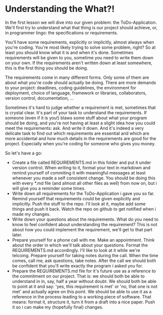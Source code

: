 Understanding the What?! 
========================

In the first lesson we will dive into our given problem: the ToDo-Application.
We'll first try to understand what that thing is our project should achieve,
or, in programmer lingo: the specifications or requirements. 

You'll have some requirements, explicitly or implicitly, almost always when 
you're coding. You're most likely trying to solve some problem, right? So at 
least you should know what it is and when it's done. Sometimes requirements will
be given to you, sometime you need to write them down on your own. If the 
requirements aren't written down at least somewhere, this is the first thing you
should be doing.

The requirements come in many different forms. Only some of them are about what
you're code should actually be doing. There are more demands to your project:
deadlines, coding guidelines, the environment for deployment, choice of language,
framework or libraries, collaborators, version control, documentation, ...

Sometimes it's hard to judge whether a requirement is met, sometimes that is 
crystal clear. It's part of your task to understand the requirements. If someone
(even if it is you!) blaws some stuff about what your program should be doing, 
and you're not having at least a slight idea how you could meet the requirements:
ask. And write it down. And it's indeed a very delicate task to find out which 
requirements are essential and which are more accidental and how much details in 
the requirements are good for the project. Especially when you're coding for
someone who gives you money.

So let's have a go:

* Create a file called REQUIREMENTS.md in this folder and put it under version
  control. When writing to it, format your text in markdown and remind yourself 
  of commiting it with meaningful messages at least whenever you made a self 
  consistent change. You should be doing this with every \*.md file (and almost
  all other files as well) from now on, but i will give you a reminder some times.
* Write down all requirements for the ToDo-Application i gave you so far. Remind
  yourself that requirements could be given explicitly and implicitly. Push the
  stuff to the repo. I'll look at it, maybe add some things and push it back. 
  Watch the repo on github to get notified when i made my changes. 
* Write down your questions about the requirements. What do you need to know to
  feel confident about understanding the requirement? This is not about how you
  could implement the requirement, we'll get to that part later.
* Prepare yourself for a phone call with me. Make an appointment. Think about 
  the order in which we'll talk about your questions. Format the REQUIREMENTS.md
  accordingly. I'll like to look at it while we're telcoing. Prepare yourself
  for taking notes during the call. When the time comes, call me, ask questions,
  take notes. After the call we should both be confident that you'll write exactly
  the program i asked you for.
* Prepare the REQUIREMENTS.md file for it's future use as a reference to the 
  commitment on our project. That is: we should both be able to understand in
  in, say, half a year without doubt. We should both be able to point at it and
  say: 'yes, this requirement is met' or 'no, that one is not met' and actually 
  agree on this point. We should be able to use it as a reference in the process
  leading to a working piece of software. That means: format it, structure it, 
  turn it from a draft into a nice paper. Push it so i can make my (hopefully 
  final) changes.
